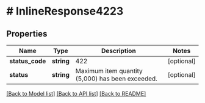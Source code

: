 # # InlineResponse4223

## Properties

Name | Type | Description | Notes
------------ | ------------- | ------------- | -------------
**status_code** | **string** | 422 | [optional]
**status** | **string** | Maximum item quantity (5,000) has been exceeded. | [optional]

[[Back to Model list]](../../README.md#models) [[Back to API list]](../../README.md#endpoints) [[Back to README]](../../README.md)
